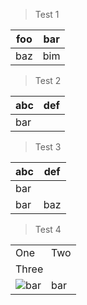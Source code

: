 > Test 1

| foo | bar |
| --- | --- |
| baz | bim |

> Test 2

| abc | def |
| - | - |
| bar |

> Test 3

| abc | def |
| --- | --- |
| bar |
| bar | baz | boo |

> Test 4

<table>
  <tr>
    <td>One</td>
    <td>Two</td>
  </tr>
  <tr>
    <td colspan="2">Three</td>
  </tr>
  <tr>
    <td><img src="assets/png/bar.png" title="bar"/></td>
    <td>bar</td>
  </tr>
</table>

